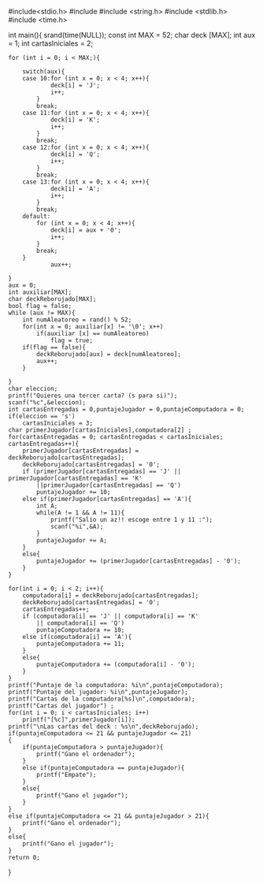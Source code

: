 #include<stdio.h>
#include <iostream>
#include <string.h>
#include <stdlib.h>
#include <time.h>

int main(){
	srand(time(NULL));
	const int MAX = 52;
	char deck [MAX];
	int aux = 1;
	int cartasIniciales = 2;
	
	for (int i = 0; i < MAX;){
	
		switch(aux){
		case 10:for (int x = 0; x < 4; x++){
				deck[i] = 'J';
				i++;		
			}
			break;
		case 11:for (int x = 0; x < 4; x++){
				deck[i] = 'K';
				i++;		
			}
			break;
		case 12:for (int x = 0; x < 4; x++){
				deck[i] = 'Q';
				i++;		
			}
			break;
		case 13:for (int x = 0; x < 4; x++){
				deck[i] = 'A';
				i++;		
			}
			break;
		default:
			for (int x = 0; x < 4; x++){
				deck[i] = aux + '0';
				i++;		
			}
			break;
		}
				aux++;
		
	}		
	aux = 0;
	int auxiliar[MAX];
	char deckReborujado[MAX];
	bool flag = false;
	while (aux != MAX){
		int numAleatoreo = rand() % 52;
		for(int x = 0; auxiliar[x] != '\0'; x++)
			if(auxiliar [x] == numAleatoreo)
				flag = true;
		if(flag == false){
			deckReborujado[aux] = deck[numAleatoreo];
			aux++;
		}
	
	}
	char eleccion;
	printf("Quieres una tercer carta? (s para si)");
	scanf("%c",&eleccion);
	int cartasEntregadas = 0,puntajeJugador = 0,puntajeComputadora = 0;	
	if(eleccion == 's')
		cartasIniciales = 3;
	char primerJugador[cartasIniciales],computadora[2] ;
	for(cartasEntregadas = 0; cartasEntregadas < cartasIniciales; cartasEntregadas++){
		primerJugador[cartasEntregadas] = deckReborujado[cartasEntregadas];
		deckReborujado[cartasEntregadas] = '0';
		if (primerJugador[cartasEntregadas] == 'J' || primerJugador[cartasEntregadas] == 'K'
			||primerJugador[cartasEntregadas] == 'Q')
			puntajeJugador += 10;
		else if(primerJugador[cartasEntregadas] == 'A'){
			int A;
			while(A != 1 && A != 11){
				printf("Salio un az!! escoge entre 1 y 11 :");
				scanf("%i",&A);
			}
			puntajeJugador += A;
		}	
		else{
			puntajeJugador += (primerJugador[cartasEntregadas] - '0');
		}
	}
	
	for(int i = 0; i < 2; i++){
		computadora[i] = deckReborujado[cartasEntregadas];
		deckReborujado[cartasEntregadas] = '0';
		cartasEntregadas++;
		if (computadora[i] == 'J' || computadora[i] == 'K'
			|| computadora[i] == 'Q')
			puntajeComputadora += 10;
		else if(computadora[i] == 'A'){
			puntajeComputadora += 11;
		}	
		else{
			puntajeComputadora += (computadora[i] - '0');
		}
	}
	printf("Puntaje de la computadora: %i\n",puntajeComputadora);
	printf("Puntaje del jugador: %i\n",puntajeJugador);
	printf("Cartas de la computadora[%s]\n",computadora);
	printf("Cartas del jugador") ;
	for(int i = 0; i < cartasIniciales; i++)	
		printf("[%c]",primerJugador[i]);
	printf("\nLas cartas del deck : %s\n",deckReborujado);
	if(puntajeComputadora <= 21 && puntajeJugador <= 21)
	{
		if(puntajeComputadora > puntajeJugador){
			printf("Gano el ordenador");
		}
		else if(puntajeComputadora == puntajeJugador){
			printf("Empate");
		}
		else{
			printf("Gano el jugador");
		}
	}
	else if(puntajeComputadora <= 21 && puntajeJugador > 21){
		printf("Gano el ordenador");
	}
	else{
		printf("Gano el jugador");
	}
	return 0;

}
